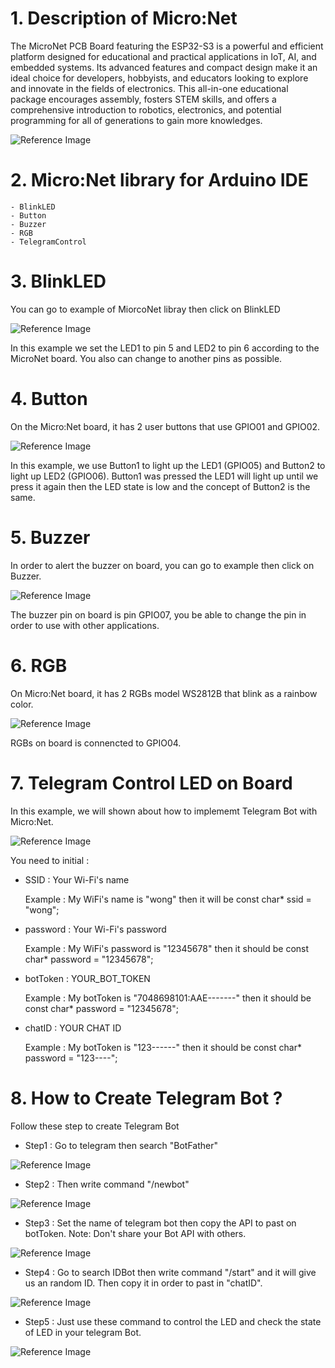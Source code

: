 # 1. Description of Micro:Net
The MicroNet PCB Board featuring the ESP32-S3 is a powerful and efficient platform designed for educational and practical applications in IoT, AI, and embedded systems. Its advanced features and compact design make it an ideal choice for developers, hobbyists, and educators looking to explore and innovate in the fields of electronics. This all-in-one educational package encourages assembly, fosters STEM skills, and offers a comprehensive introduction to robotics, electronics, and potential programming for all of generations to gain more knowledges.


![Reference Image](PIC/MATCHTEAM.png)

# 2. Micro:Net library for Arduino IDE
    - BlinkLED
    - Button
    - Buzzer
    - RGB
    - TelegramControl
# 3. BlinkLED
You can go to example of MiorcoNet libray then click on BlinkLED


![Reference Image](PIC/image.png)

In this example we set the LED1 to pin 5 and LED2 to pin 6 according to the MicroNet board. You also can change to another pins as possible.

# 4. Button

On the Micro:Net board, it has 2 user buttons that use GPIO01 and GPIO02.

![Reference Image](PIC/image1.png)

In this example, we use Button1 to light up the LED1 (GPIO05) and Button2 to light up LED2 (GPIO06). Button1 was pressed the LED1 will light up until we press it again then the LED state is  low and the concept of Button2 is the same.

# 5. Buzzer
In order to alert the buzzer on board, you can go to example then click on Buzzer.

![Reference Image](PIC/image2.png)

The buzzer pin on board is pin GPIO07, you be able to change the pin in order to use with other applications.

# 6. RGB

On Micro:Net board, it has 2 RGBs model WS2812B that blink as a rainbow color.

![Reference Image](PIC/image3.png)

RGBs on board is connencted to GPIO04.

# 7. Telegram Control LED on Board
In this example, we will shown about how to implememt Telegram Bot with Micro:Net.

![Reference Image](PIC/image4.png)

You need to initial : 

- SSID : Your Wi-Fi's name 

    Example : My WiFi's name is "wong" then it will be const char* ssid = "wong";

- password : Your Wi-Fi's password

    Example : My WiFi's password is "12345678" then it should be const char* password = "12345678";

- botToken : YOUR_BOT_TOKEN

    Example : My botToken is "7048698101:AAE-------" then it should be const char* password = "12345678";

- chatID : YOUR CHAT ID 

    Example : My botToken is "123------" then it should be const char* password = "123----";

# 8. How to Create Telegram Bot ?
Follow these step to create Telegram Bot 

- Step1 : Go to telegram then search "BotFather"

![Reference Image](PIC/te1.png)


- Step2 : Then write command "/newbot"

![Reference Image](PIC/te2.png)

- Step3 : Set the name of telegram bot then copy the API to past on botToken.
Note: Don't share your Bot API with others.

![Reference Image](PIC/te3.png)

- Step4 : Go to search IDBot then write command "/start" and it will give us an random ID. Then copy it in order to past in "chatID".

![Reference Image](PIC/te4.png)

- Step5 : Just use these command to control the LED and check the state of LED in your telegram Bot.

![Reference Image](PIC/te5.png)